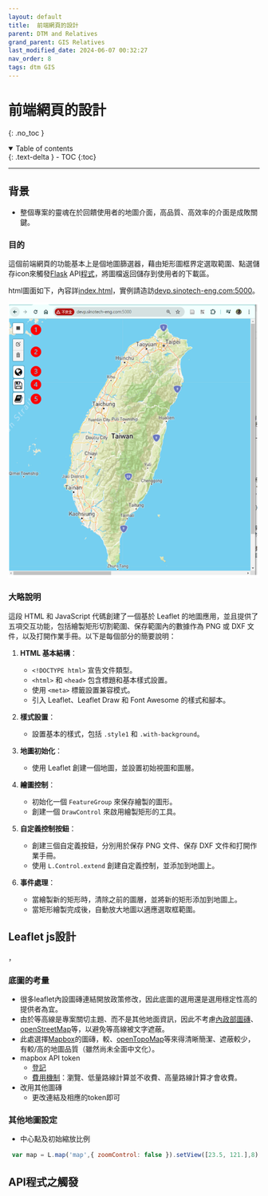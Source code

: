 ```yaml
---
layout: default
title:  前端網頁的設計
parent: DTM and Relatives
grand_parent: GIS Relatives
last_modified_date: 2024-06-07 00:32:27
nav_order: 8
tags: dtm GIS
---
```


# 前端網頁的設計
{: .no_toc }

<details open markdown="block">
  <summary>
    Table of contents
  </summary>
  {: .text-delta }
- TOC
{:toc}
</details>

---
## 背景

- 整個專案的靈魂在於回饋使用者的地圖介面，高品質、高效率的介面是成敗關鍵。

### 目的

這個前端網頁的功能基本上是個地圖篩選器，藉由矩形圖框界定選取範圍、點選儲存icon來觸發[Flask](https://flask.palletsprojects.com/en/3.0.x/) API[程式](./app.md)，將圖檔返回儲存到使用者的下載區。

html圖面如下，內容詳[index.html](./index.html)，實例請造訪[devp.sinotech-eng.com:5000](http://devp.sinotech-eng.com:5000)。

![](./pngs/2024-06-06-17-50-49.png)

### 大略說明

這段 HTML 和 JavaScript 代碼創建了一個基於 Leaflet 的地圖應用，並且提供了五項交互功能，包括繪製矩形切割範圍、保存範圍內的數據作為 PNG 或 DXF 文件，以及打開作業手冊。以下是每個部分的簡要說明：

1. **HTML 基本結構**：
   - `<!DOCTYPE html>` 宣告文件類型。
   - `<html>` 和 `<head>` 包含標題和基本樣式設置。
   - 使用 `<meta>` 標籤設置兼容模式。
   - 引入 Leaflet、Leaflet Draw 和 Font Awesome 的樣式和腳本。

2. **樣式設置**：
   - 設置基本的樣式，包括 `.style1` 和 `.with-background`。

3. **地圖初始化**：
   - 使用 Leaflet 創建一個地圖，並設置初始視圖和圖層。

4. **繪圖控制**：
   - 初始化一個 `FeatureGroup` 來保存繪製的圖形。
   - 創建一個 `DrawControl` 來啟用繪製矩形的工具。

5. **自定義控制按鈕**：
   - 創建三個自定義按鈕，分別用於保存 PNG 文件、保存 DXF 文件和打開作業手冊。
   - 使用 `L.Control.extend` 創建自定義控制，並添加到地圖上。

6. **事件處理**：
   - 當繪製新的矩形時，清除之前的圖層，並將新的矩形添加到地圖上。
   - 當矩形繪製完成後，自動放大地圖以適應選取框範圍。

## Leaflet js設計
，
### 底圖的考量

- 很多leaflet內設圖磚連結開放政策修改，因此底圖的選用還是選用穩定性高的提供者為宜。
- 由於等高線是專案關切主題、而不是其他地面資訊，因此不考慮[內政部圖磚](https://maps.nlsc.gov.tw/T09/mapshow.action?In_type=web)、[openStreetMap](https://www.openstreetmap.org/#map=7/23.611/120.768)等，以避免等高線被文字遮蔽。
- 此處選擇[Mapbox](https://www.mapbox.com/)的圖磚，較、[openTopoMap](https://opentopomap.org)等來得清晰簡潔、遮蔽較少，有較/高的地圖品質（雖然尚未全面中文化）。
- mapbox API token
   - [登記](https://docs.mapbox.com/api/overview/)
   - [費用機制](https://docs.mapbox.com/api/overview/)：瀏覽、低量路線計算並不收費、高量路線計算才會收費。
-  改用其他圖磚
   - 更改連結及相應的token即可

### 其他地圖設定

-  中心點及初始縮放比例

```js
 var map = L.map('map',{ zoomControl: false }).setView([23.5, 121.],8);
```
      
## API程式之觸發
